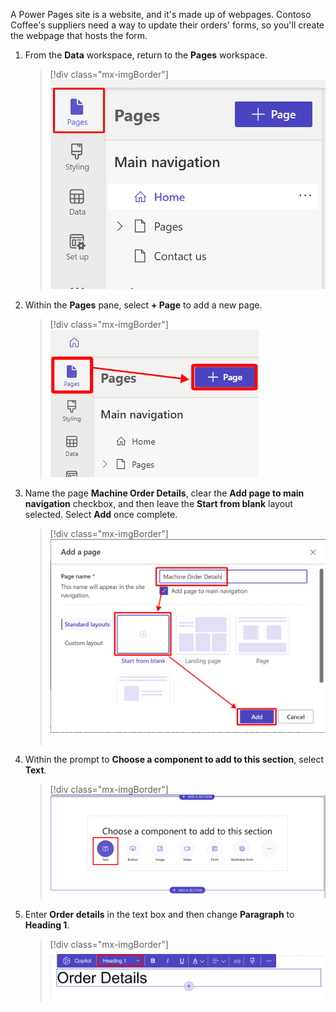 A Power Pages site is a website, and it's made up of webpages. Contoso Coffee's suppliers need a way to update their orders' forms, so you'll create the webpage that hosts the form.

1.  From the **Data** workspace, return to the **Pages** workspace.

	> [!div class="mx-imgBorder"]
	> [![Screenshot of the left-side navigation with the Pages option highlighted.](../media/pages.png)](../media/pages.png#lightbox)

1.  Within the **Pages** pane, select **+ Page** to add a new page.

	> [!div class="mx-imgBorder"]
	> [![Screenshot of the add new page button highlighted.](../media/new-page.png)](../media/new-page.png#lightbox) 

1.  Name the page **Machine Order Details**, clear the **Add page to main navigation** checkbox, and then leave the **Start from blank** layout selected. Select **Add** once complete.

	> [!div class="mx-imgBorder"]
	> [![Screenshot of the Start from blank layout and the Add button.](../media/blank.png)](../media/blank.png#lightbox) 

1.  Within the prompt to **Choose a component to add to this section**, select **Text**.

	> [!div class="mx-imgBorder"]
	> [![Screenshot of the component menu with the text option highlighted.](../media/add-text.png)](../media/add-text.png#lightbox)

1.  Enter **Order details** in the text box and then change **Paragraph** to **Heading 1**.

	> [!div class="mx-imgBorder"]
	> [![Screenshot of Order details added with the text type set to Heading 1.](../media/order-details.png)](../media/order-details.png#lightbox)
